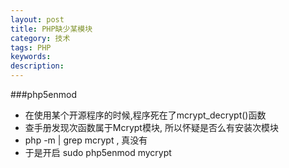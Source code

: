 ```yaml
---
layout: post
title: PHP缺少某模块
category: 技术
tags: PHP
keywords: 
description: 
---
```


###php5enmod
- 在使用某个开源程序的时候,程序死在了mcrypt_decrypt()函数
- 查手册发现次函数属于Mcrypt模块, 所以怀疑是否么有安装次模块
- php -m | grep mcrypt , 真没有
- 于是开启 sudo php5enmod mycrypt